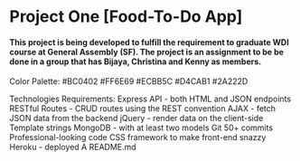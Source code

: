 # Project One [Food-To-Do App]
#### This project is being developed to fulfill the requirement to graduate WDI course at General Assembly (SF). The project is an assignment to be be done in a group that has Bijaya, Christina and Kenny as members.

Color Palette:
#BC0402
#FF6E69
#ECBB5C
#D4CAB1
#2A222D

Technologies Requirements:
Express API - both HTML and JSON endpoints
RESTful Routes - CRUD routes using the REST convention
AJAX - fetch JSON data from the backend
jQuery - render data on the client-side
Template strings
MongoDB - with at least two models 
Git 50+ commits 
Professional-looking code
CSS framework to make front-end snazzy
Heroku - deployed
A README.md 

